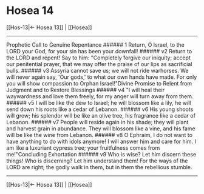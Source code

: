 # Hosea 14

[[Hos-13|← Hosea 13]] | [[Hosea]]
***

Prophetic Call to Genuine Repentance ###### 1 Return, O Israel, to the LORD your God, for your sin has been your downfall! ###### v2 Return to the LORD and repent! Say to him: "Completely forgive our iniquity; accept our penitential prayer, that we may offer the praise of our lips as sacrificial bulls. ###### v3 Assyria cannot save us; we will not ride warhorses. We will never again say, 'Our gods,' to what our own hands have made. For only you will show compassion to Orphan Israel!"Divine Promise to Relent from Judgment and to Restore Blessings ###### v4 "I will heal their waywardness and love them freely, for my anger will turn away from them. ###### v5 I will be like the dew to Israel; he will blossom like a lily, he will send down his roots like a cedar of Lebanon. ###### v6 His young shoots will grow; his splendor will be like an olive tree, his fragrance like a cedar of Lebanon. ###### v7 People will reside again in his shade; they will plant and harvest grain in abundance. They will blossom like a vine, and his fame will be like the wine from Lebanon. ###### v8 O Ephraim, I do not want to have anything to do with idols anymore! I will answer him and care for him. I am like a luxuriant cypress tree; your fruitfulness comes from me!"Concluding Exhortation ###### v9 Who is wise? Let him discern these things! Who is discerning? Let him understand them! For the ways of the LORD are right; the godly walk in them, but in them the rebellious stumble.

***
[[Hos-13|← Hosea 13]] | [[Hosea]]
